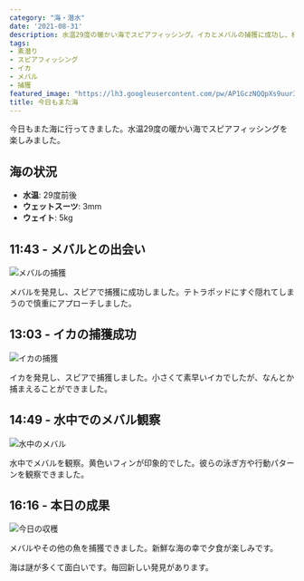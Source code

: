```yaml
---
category: "海・潜水"
date: '2021-08-31'
description: 水温29度の暖かい海でスピアフィッシング。イカとメバルの捕獲に成功し、様々な海洋生物を観察しました。
tags:
- 素潜り
- スピアフィッシング
- イカ
- メバル
- 捕獲
featured_image: "https://lh3.googleusercontent.com/pw/AP1GczNQQpXs9uur3gaU9oyx2WVbnwa3BMKeDb4wrNi4cmv5XZdRfgo6ikVxYHRArht8Hp95bZhlRCbqPMgrzvJTFq088B5SN2N4rGGNQdsUCooYgpP31GOJmEXkCRO10N476U9G5_D8CEE1roP8uCUHWQSWaQ=s1000-no-gm?authuser=0"
title: 今日もまた海
---
```


今日もまた海に行ってきました。水温29度の暖かい海でスピアフィッシングを楽しみました。

## 海の状況
- **水温**: 29度前後
- **ウェットスーツ**: 3mm
- **ウェイト**: 5kg

## 11:43 - メバルとの出会い

![メバルの捕獲](https://lh3.googleusercontent.com/pw/AP1GczMubSM3U7XerCvTyZ5UEGc-QqjGvhuTUZlm4mSu1XX612rL8prGfJqNnvegZcVk2_l7ALT_CEKp4QoPHaJ-GAbTekLvfX6UWfVAE7uRA7rxkUAOfLeyI0hRLlgP_fbxxcGbPTcsvh_Vx4mRKRv95DRovg=s1000-no-gm?authuser=0)

メバルを発見し、スピアで捕獲に成功しました。テトラポッドにすぐ隠れてしまうので慎重にアプローチしました。

## 13:03 - イカの捕獲成功

![イカの捕獲](https://lh3.googleusercontent.com/pw/AP1GczNQQpXs9uur3gaU9oyx2WVbnwa3BMKeDb4wrNi4cmv5XZdRfgo6ikVxYHRArht8Hp95bZhlRCbqPMgrzvJTFq088B5SN2N4rGGNQdsUCooYgpP31GOJmEXkCRO10N476U9G5_D8CEE1roP8uCUHWQSWaQ=s1000-no-gm?authuser=0)

イカを発見し、スピアで捕獲しました。小さくて素早いイカでしたが、なんとか捕まえることができました。

## 14:49 - 水中でのメバル観察

![水中のメバル](https://lh3.googleusercontent.com/pw/AP1GczM8D9VOWDm_quOAB6v4dgQNEYgB0YgWyrDyv6HW7le7WWDSaZE2ADrjt0BNsVpJePniMW9u--pW9d0p1quswrmkyS9PJF5XoB0JcNJMJlvmmogJTTBI58WCNjONdqGT46fQUgQ5k5cqqQLxoJ0cxXCqiA=s1000-no-gm?authuser=0)

水中でメバルを観察。黄色いフィンが印象的でした。彼らの泳ぎ方や行動パターンを観察できました。

## 16:16 - 本日の成果

![今日の収穫](https://lh3.googleusercontent.com/pw/AP1GczP89uexEn8dm6L-ZhDWzMM9bCssoNzFcjOliQOdUtMZ9HvmIfgJdPC0DzK8x1u0_chQHLESHiClwf-FxKKh3hIZbNjgsayrnPFkUZ_xVEfm84zHvk5M5yoCKtded7CpJmJWJOjx2b2PjHGEI1bbNxo9Ig=s1000-no-gm?authuser=0)

メバルやその他の魚を捕獲できました。新鮮な海の幸で夕食が楽しみです。

海は謎が多くて面白いです。毎回新しい発見があります。